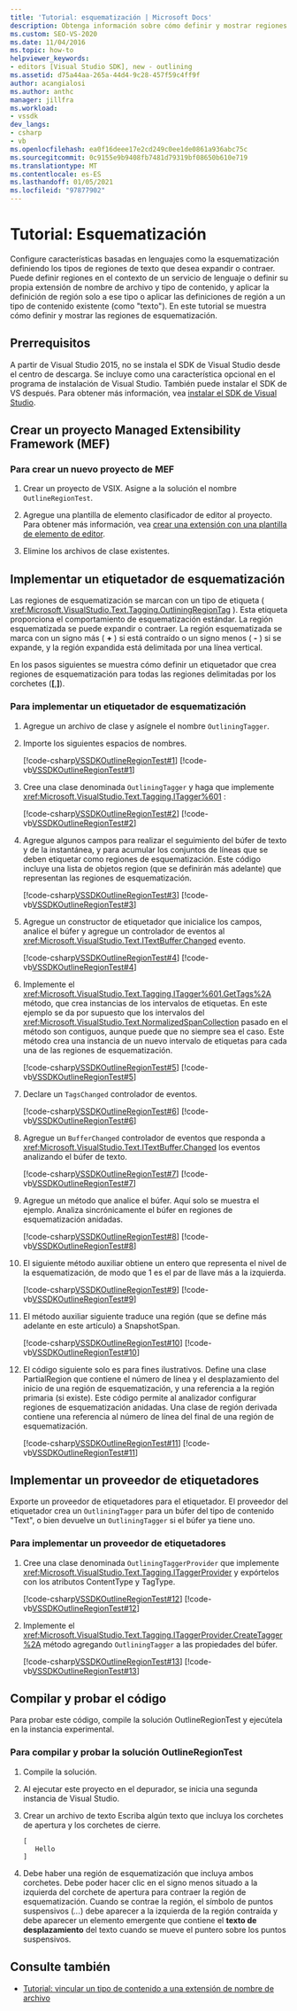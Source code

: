 ```yaml
---
title: 'Tutorial: esquematización | Microsoft Docs'
description: Obtenga información sobre cómo definir y mostrar regiones de esquematización en el contexto de un servicio de lenguaje o para su propia extensión de nombre de archivo y tipo de contenido.
ms.custom: SEO-VS-2020
ms.date: 11/04/2016
ms.topic: how-to
helpviewer_keywords:
- editors [Visual Studio SDK], new - outlining
ms.assetid: d75a44aa-265a-44d4-9c28-457f59c4ff9f
author: acangialosi
ms.author: anthc
manager: jillfra
ms.workload:
- vssdk
dev_langs:
- csharp
- vb
ms.openlocfilehash: ea0f16deee17e2cd249c0ee1de0861a936abc75c
ms.sourcegitcommit: 0c9155e9b9408fb7481d79319bf08650b610e719
ms.translationtype: MT
ms.contentlocale: es-ES
ms.lasthandoff: 01/05/2021
ms.locfileid: "97877902"
---
```

# <a name="walkthrough-outlining"></a>Tutorial: Esquematización
Configure características basadas en lenguajes como la esquematización definiendo los tipos de regiones de texto que desea expandir o contraer. Puede definir regiones en el contexto de un servicio de lenguaje o definir su propia extensión de nombre de archivo y tipo de contenido, y aplicar la definición de región solo a ese tipo o aplicar las definiciones de región a un tipo de contenido existente (como "texto"). En este tutorial se muestra cómo definir y mostrar las regiones de esquematización.

## <a name="prerequisites"></a>Prerrequisitos
 A partir de Visual Studio 2015, no se instala el SDK de Visual Studio desde el centro de descarga. Se incluye como una característica opcional en el programa de instalación de Visual Studio. También puede instalar el SDK de VS después. Para obtener más información, vea [instalar el SDK de Visual Studio](../extensibility/installing-the-visual-studio-sdk.md).

## <a name="create-a-managed-extensibility-framework-mef-project"></a>Crear un proyecto Managed Extensibility Framework (MEF)

### <a name="to-create-a-mef-project"></a>Para crear un nuevo proyecto de MEF

1. Crear un proyecto de VSIX. Asigne a la solución el nombre `OutlineRegionTest`.

2. Agregue una plantilla de elemento clasificador de editor al proyecto. Para obtener más información, vea [crear una extensión con una plantilla de elemento de editor](../extensibility/creating-an-extension-with-an-editor-item-template.md).

3. Elimine los archivos de clase existentes.

## <a name="implement-an-outlining-tagger"></a>Implementar un etiquetador de esquematización
 Las regiones de esquematización se marcan con un tipo de etiqueta ( <xref:Microsoft.VisualStudio.Text.Tagging.OutliningRegionTag> ). Esta etiqueta proporciona el comportamiento de esquematización estándar. La región esquematizada se puede expandir o contraer. La región esquematizada se marca con un signo más ( **+** ) si está contraído o un signo menos ( **-** ) si se expande, y la región expandida está delimitada por una línea vertical.

 En los pasos siguientes se muestra cómo definir un etiquetador que crea regiones de esquematización para todas las regiones delimitadas por los corchetes (**[**,**]**).

### <a name="to-implement-an-outlining-tagger"></a>Para implementar un etiquetador de esquematización

1. Agregue un archivo de clase y asígnele el nombre `OutliningTagger`.

2. Importe los siguientes espacios de nombres.

     [!code-csharp[VSSDKOutlineRegionTest#1](../extensibility/codesnippet/CSharp/walkthrough-outlining_1.cs)]
     [!code-vb[VSSDKOutlineRegionTest#1](../extensibility/codesnippet/VisualBasic/walkthrough-outlining_1.vb)]

3. Cree una clase denominada `OutliningTagger` y haga que implemente <xref:Microsoft.VisualStudio.Text.Tagging.ITagger%601> :

     [!code-csharp[VSSDKOutlineRegionTest#2](../extensibility/codesnippet/CSharp/walkthrough-outlining_2.cs)]
     [!code-vb[VSSDKOutlineRegionTest#2](../extensibility/codesnippet/VisualBasic/walkthrough-outlining_2.vb)]

4. Agregue algunos campos para realizar el seguimiento del búfer de texto y de la instantánea, y para acumular los conjuntos de líneas que se deben etiquetar como regiones de esquematización. Este código incluye una lista de objetos region (que se definirán más adelante) que representan las regiones de esquematización.

     [!code-csharp[VSSDKOutlineRegionTest#3](../extensibility/codesnippet/CSharp/walkthrough-outlining_3.cs)]
     [!code-vb[VSSDKOutlineRegionTest#3](../extensibility/codesnippet/VisualBasic/walkthrough-outlining_3.vb)]

5. Agregue un constructor de etiquetador que inicialice los campos, analice el búfer y agregue un controlador de eventos al <xref:Microsoft.VisualStudio.Text.ITextBuffer.Changed> evento.

     [!code-csharp[VSSDKOutlineRegionTest#4](../extensibility/codesnippet/CSharp/walkthrough-outlining_4.cs)]
     [!code-vb[VSSDKOutlineRegionTest#4](../extensibility/codesnippet/VisualBasic/walkthrough-outlining_4.vb)]

6. Implemente el <xref:Microsoft.VisualStudio.Text.Tagging.ITagger%601.GetTags%2A> método, que crea instancias de los intervalos de etiquetas. En este ejemplo se da por supuesto que los intervalos del <xref:Microsoft.VisualStudio.Text.NormalizedSpanCollection> pasado en el método son contiguos, aunque puede que no siempre sea el caso. Este método crea una instancia de un nuevo intervalo de etiquetas para cada una de las regiones de esquematización.

     [!code-csharp[VSSDKOutlineRegionTest#5](../extensibility/codesnippet/CSharp/walkthrough-outlining_5.cs)]
     [!code-vb[VSSDKOutlineRegionTest#5](../extensibility/codesnippet/VisualBasic/walkthrough-outlining_5.vb)]

7. Declare un `TagsChanged` controlador de eventos.

     [!code-csharp[VSSDKOutlineRegionTest#6](../extensibility/codesnippet/CSharp/walkthrough-outlining_6.cs)]
     [!code-vb[VSSDKOutlineRegionTest#6](../extensibility/codesnippet/VisualBasic/walkthrough-outlining_6.vb)]

8. Agregue un `BufferChanged` controlador de eventos que responda a <xref:Microsoft.VisualStudio.Text.ITextBuffer.Changed> los eventos analizando el búfer de texto.

     [!code-csharp[VSSDKOutlineRegionTest#7](../extensibility/codesnippet/CSharp/walkthrough-outlining_7.cs)]
     [!code-vb[VSSDKOutlineRegionTest#7](../extensibility/codesnippet/VisualBasic/walkthrough-outlining_7.vb)]

9. Agregue un método que analice el búfer. Aquí solo se muestra el ejemplo. Analiza sincrónicamente el búfer en regiones de esquematización anidadas.

     [!code-csharp[VSSDKOutlineRegionTest#8](../extensibility/codesnippet/CSharp/walkthrough-outlining_8.cs)]
     [!code-vb[VSSDKOutlineRegionTest#8](../extensibility/codesnippet/VisualBasic/walkthrough-outlining_8.vb)]

10. El siguiente método auxiliar obtiene un entero que representa el nivel de la esquematización, de modo que 1 es el par de llave más a la izquierda.

     [!code-csharp[VSSDKOutlineRegionTest#9](../extensibility/codesnippet/CSharp/walkthrough-outlining_9.cs)]
     [!code-vb[VSSDKOutlineRegionTest#9](../extensibility/codesnippet/VisualBasic/walkthrough-outlining_9.vb)]

11. El método auxiliar siguiente traduce una región (que se define más adelante en este artículo) a SnapshotSpan.

     [!code-csharp[VSSDKOutlineRegionTest#10](../extensibility/codesnippet/CSharp/walkthrough-outlining_10.cs)]
     [!code-vb[VSSDKOutlineRegionTest#10](../extensibility/codesnippet/VisualBasic/walkthrough-outlining_10.vb)]

12. El código siguiente solo es para fines ilustrativos. Define una clase PartialRegion que contiene el número de línea y el desplazamiento del inicio de una región de esquematización, y una referencia a la región primaria (si existe). Este código permite al analizador configurar regiones de esquematización anidadas. Una clase de región derivada contiene una referencia al número de línea del final de una región de esquematización.

     [!code-csharp[VSSDKOutlineRegionTest#11](../extensibility/codesnippet/CSharp/walkthrough-outlining_11.cs)]
     [!code-vb[VSSDKOutlineRegionTest#11](../extensibility/codesnippet/VisualBasic/walkthrough-outlining_11.vb)]

## <a name="implement-a-tagger-provider"></a>Implementar un proveedor de etiquetadores
 Exporte un proveedor de etiquetadores para el etiquetador. El proveedor del etiquetador crea un `OutliningTagger` para un búfer del tipo de contenido "Text", o bien devuelve un `OutliningTagger` si el búfer ya tiene uno.

### <a name="to-implement-a-tagger-provider"></a>Para implementar un proveedor de etiquetadores

1. Cree una clase denominada `OutliningTaggerProvider` que implemente <xref:Microsoft.VisualStudio.Text.Tagging.ITaggerProvider> y expórtelos con los atributos ContentType y TagType.

     [!code-csharp[VSSDKOutlineRegionTest#12](../extensibility/codesnippet/CSharp/walkthrough-outlining_12.cs)]
     [!code-vb[VSSDKOutlineRegionTest#12](../extensibility/codesnippet/VisualBasic/walkthrough-outlining_12.vb)]

2. Implemente el <xref:Microsoft.VisualStudio.Text.Tagging.ITaggerProvider.CreateTagger%2A> método agregando `OutliningTagger` a las propiedades del búfer.

     [!code-csharp[VSSDKOutlineRegionTest#13](../extensibility/codesnippet/CSharp/walkthrough-outlining_13.cs)]
     [!code-vb[VSSDKOutlineRegionTest#13](../extensibility/codesnippet/VisualBasic/walkthrough-outlining_13.vb)]

## <a name="build-and-test-the-code"></a>Compilar y probar el código
 Para probar este código, compile la solución OutlineRegionTest y ejecútela en la instancia experimental.

### <a name="to-build-and-test-the-outlineregiontest-solution"></a>Para compilar y probar la solución OutlineRegionTest

1. Compile la solución.

2. Al ejecutar este proyecto en el depurador, se inicia una segunda instancia de Visual Studio.

3. Crear un archivo de texto Escriba algún texto que incluya los corchetes de apertura y los corchetes de cierre.

    ```
    [
       Hello
    ]
    ```

4. Debe haber una región de esquematización que incluya ambos corchetes. Debe poder hacer clic en el signo menos situado a la izquierda del corchete de apertura para contraer la región de esquematización. Cuando se contrae la región, el símbolo de puntos suspensivos (*...*) debe aparecer a la izquierda de la región contraída y debe aparecer un elemento emergente que contiene el **texto de desplazamiento** del texto cuando se mueve el puntero sobre los puntos suspensivos.

## <a name="see-also"></a>Consulte también
- [Tutorial: vincular un tipo de contenido a una extensión de nombre de archivo](../extensibility/walkthrough-linking-a-content-type-to-a-file-name-extension.md)

